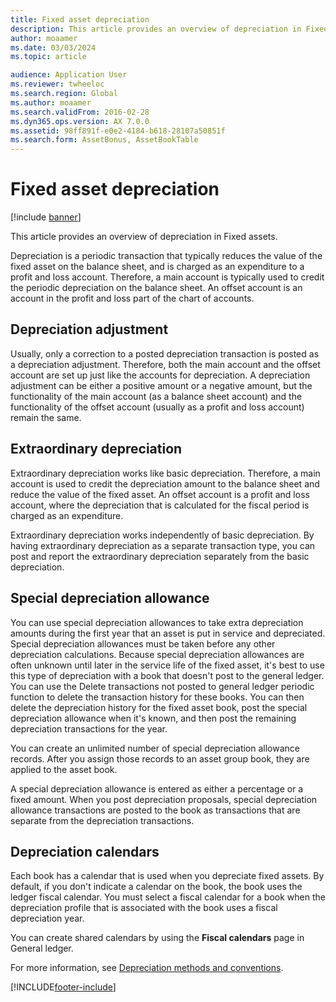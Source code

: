 ```yaml
---
title: Fixed asset depreciation
description: This article provides an overview of depreciation in Fixed assets.
author: moaamer
ms.date: 03/03/2024
ms.topic: article

audience: Application User
ms.reviewer: twheeloc
ms.search.region: Global
ms.author: moaamer
ms.search.validFrom: 2016-02-28
ms.dyn365.ops.version: AX 7.0.0
ms.assetid: 98ff891f-e0e2-4184-b618-28107a50851f
ms.search.form: AssetBonus, AssetBookTable
---
```


# Fixed asset depreciation

[!include [banner](../includes/banner.md)]

This article provides an overview of depreciation in Fixed assets.

Depreciation is a periodic transaction that typically reduces the value of the fixed asset on the balance sheet, and is charged as an expenditure to a profit and loss account. Therefore, a main account is typically used to credit the periodic depreciation on the balance sheet. An offset account is an account in the profit and loss part of the chart of accounts.

## Depreciation adjustment
Usually, only a correction to a posted depreciation transaction is posted as a depreciation adjustment. Therefore, both the main account and the offset account are set up just like the accounts for depreciation. A depreciation adjustment can be either a positive amount or a negative amount, but the functionality of the main account (as a balance sheet account) and the functionality of the offset account (usually as a profit and loss account) remain the same.

## Extraordinary depreciation
Extraordinary depreciation works like basic depreciation. Therefore, a main account is used to credit the depreciation amount to the balance sheet and reduce the value of the fixed asset. An offset account is a profit and loss account, where the depreciation that is calculated for the fiscal period is charged as an expenditure. 

Extraordinary depreciation works independently of basic depreciation. By having extraordinary depreciation as a separate transaction type, you can post and report the extraordinary depreciation separately from the basic depreciation.

## Special depreciation allowance
You can use special depreciation allowances to take extra depreciation amounts during the first year that an asset is put in service and depreciated. Special depreciation allowances must be taken before any other depreciation calculations. Because special depreciation allowances are often unknown until later in the service life of the fixed asset, it's best to use this type of depreciation with a book that doesn't post to the general ledger. You can use the Delete transactions not posted to general ledger periodic function to delete the transaction history for these books. You can then delete the depreciation history for the fixed asset book, post the special depreciation allowance when it's known, and then post the remaining depreciation transactions for the year. 

You can create an unlimited number of special depreciation allowance records. After you assign those records to an asset group book, they are applied to the asset book. 

A special depreciation allowance is entered as either a percentage or a fixed amount. When you post depreciation proposals, special depreciation allowance transactions are posted to the book as transactions that are separate from the depreciation transactions.

## Depreciation calendars
Each book has a calendar that is used when you depreciate fixed assets. By default, if you don't indicate a calendar on the book, the book uses the ledger fiscal calendar. You must select a fiscal calendar for a book when the depreciation profile that is associated with the book uses a fiscal depreciation year. 

You can create shared calendars by using the **Fiscal calendars** page in General ledger.

For more information, see [Depreciation methods and conventions](depreciation-methods-conventions.md).





[!INCLUDE[footer-include](../../includes/footer-banner.md)]
